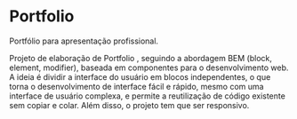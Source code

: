 # Portfolio
Portfólio para apresentação profissional.

Projeto de elaboração de Portfolio , seguindo a abordagem BEM (block, element, modifier), baseada em componentes para o desenvolvimento web. 
A ideia é dividir a interface do usuário em blocos independentes, o que torna o desenvolvimento de interface fácil e rápido, mesmo com uma interface de usuário complexa, e permite a reutilização de código existente sem copiar e colar.
Além disso, o projeto tem que ser responsivo.

